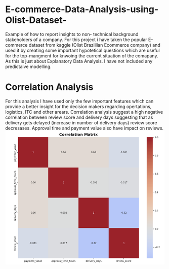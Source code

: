 # E-commerce-Data-Analysis-using-Olist-Dataset-
Example of how to report insights to non- technical background stakeholders of a company.
For this project i have taken the popular E-commerce dataset from kaggle (Olist Braziilian Ecommerce company) and used it by creating some important hypotetical questions which are useful for the top-mangment for knwoing the current situation of the comapany.
As this is just about Explanatory Data Analysis. I have not included any predictaive modelling. 

# Correlation Analysis
For this analysis I have used only the few important features which can provide a better insight for the decision makers regarding opertations, logistics, ITC and other arears.
Correlation analysis suggest a high negative correlation between review score and delivery days suggesting that as delivery gets delayed (increase in number of delivery days) review score decresases. Approval time and payment value also have impact on reviews.
![](https://github.com/vaibhav-dutta/E-commerce-Data-Analysis-using-Olist-Dataset-/blob/main/Correlation%20Matrix.png)
